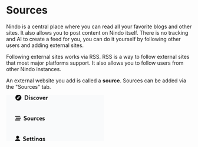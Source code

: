 # Sources

Nindo is a central place where you can read all your favorite blogs and other sites. It also allows you to post content on Nindo itself. There is no tracking and AI to create a feed for you, you can do it yourself by following other users and adding external sites.

Following external sites works via RSS. RSS is a way to follow external sites that most major platforms support. It also allows you to follow users from other Nindo instances.

An external website you add is called a **source**. Sources can be added via the "Sources" tab.

![Sources tab](https://raw.githubusercontent.com/RobinBoers/nindo-phx/master/priv/static/images/guides/sources.png)

